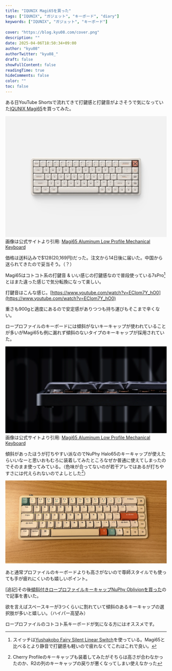 ```yaml
---
title: "IQUNIX Magi65を買った"
tags: ["IQUNIX", "ガジェット", "キーボード", "diary"]
keywords: ["IQUNIX", "ガジェット", "キーボード"]

cover: "https://blog.kyu08.com/cover.png"
description: ""
date: 2025-04-06T18:50:34+09:00
author: "kyu08"
authorTwitter: "kyu08_"
draft: false
showFullContent: false
readingTime: true
hideComments: false
color: ""
toc: false
---
```


ある日YouTube Shortsで流れてきて打鍵感と打鍵音がよさそうで気になっていた[IQUNIX Magi65](https://iqunix.com/products/magi65)を買ってみた。

![iqunix-magi65-official.webp](iqunix-magi65-official.webp)
画像は公式サイトより引用: [Magi65 Aluminum Low Profile Mechanical Keyboard](https://iqunix.com/products/magi65)

価格は送料込みで$128(20,169円)だった。注文から14日後に届いた。中国から送られてきたので妥当そう。（？）

Magi65はコトコト系の打鍵音 & いい感じの打鍵感なので普段使っている7sPro[^1]とはまた違った感じで気分転換になって楽しい。

打鍵音はこんな感じ。[https://www.youtube.com/watch?v=EClom7Y_hO0](https://www.youtube.com/watch?v=EClom7Y_hO0)

重さも900gと適度にあるので安定感がありつつも持ち運びもそこまで辛くない。

ロープロファイルのキーボードには傾斜がないキーキャップが使われていることが多いがMagi65も例に漏れず傾斜のないタイプのキーキャップが採用されていた。

![flat-keycaps](flat-keycaps.webp)
画像は公式サイトより引用: [Magi65 Aluminum Low Profile Mechanical Keyboard](https://iqunix.com/products/magi65)

傾斜があったほうが打ちやすい派なのでNuPhy Halo65のキーキャップが使えたらいいなーと思いおもむろに装着してみたところなぜか普通に使えてしまったのでそのまま使ってみている。（色味が合ってないのが若干アレではあるが打ちやすさには代えられないのでよしとした[^2]）

![magi65-with-nuphy-keycaps](magi65-with-nuphy-keycaps.webp)

あと通常プロファイルのキーボードよりも高さがないので尊師スタイルでも使っても手が疲れにくいのも嬉しいポイント。

[追記]その後[傾斜付きロープロファイルキーキャップNuPhy Oblivionを買った](../oblivion-keycaps/)ので記事を書いた。

欲を言えばスペースキーが3つくらいに割れていて傾斜のあるキーキャップの選択肢が多いと嬉しい。（ハイパー高望み）

ロープロファイルのコトコト系キーボードが気になる方にはオススメです。

[^1]: スイッチは[Yushakobo Fairy Silent Linear Switch](https://shop.yushakobo.jp/products/5659)を使っている。Magi65と比べるとより静音で打鍵感も軽いので疲れなくてこれはこれで良い。
[^2]: Cherry Profileのキーキャップも装着してみたがそちらは高さが合わなかったのか、R2の列のキーキャップの戻りが悪くなってしまい使えなかった

